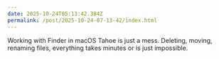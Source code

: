 ```yaml
---
date: 2025-10-24T05:13:42.384Z
permalink: /post/2025-10-24-07-13-42/index.html
---
```


Working with Finder in macOS Tahoe is just a mess. Deleting, moving, renaming files, everything takes minutes or is just impossible.